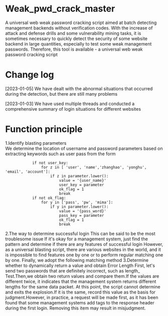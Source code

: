 # Weak_pwd_crack_master
A universal web weak password cracking script aimed at batch detecting management backends without verification codes.
With the increase of attack and defense drills and some vulnerability mining tasks, it is sometimes necessary to quickly detect the security of some website backend in large quantities, especially to test some weak management passwords. Therefore, this tool is available - a universal web weak password cracking script
# Change log
[2023-01-05] We have dealt with the abnormal situations that occurred during the detection, but there are still many problems  

[2023-01-03] We have used multiple threads and conducted a comprehensive summary of login situations for different websites
# Function principle
1.Identify blasting parameters  
  We determine the location of username and password parameters based on extracting keywords such as user pass from the form  
```if parameter:
            if not user_key:
                for z in [ 'user', 'name','zhanghao', 'yonghu', 'email', 'account']:
                    if z in parameter.lower():
                        value = '{user_name}'
                        user_key = parameter
                        ok_flag = 1
                        break
            if not ok_flag:
                for y in ['pass', 'pw', 'mima']:
                    if y in parameter.lower():
                        value = '{pass_word}'
                        pass_key = parameter
                        ok_flag = 1
                        break
```
2.The way to determine successful login
  This can be said to be the most troublesome issue
  If it's okay for a management system, just find the pattern and determine if there are any features of successful login
However, as a universal blasting script, there are various websites in the world, and it is impossible to find features one by one or to perform regular matching one by one.
  Finally, we adopt the following matching method
3.Determine whether to dynamically return a value and obtain Error Length
  First, let's send two passwords that are definitely incorrect, such as length_ Test.Then,we obtain two return values and compare them.If the values are different twice, it indicates that the management system returns different lengths for the same data packet. At this point, the script cannot determine and exits the explosion.If it is the same, record this value as the basis for judgment.However, in practice, a request will be made first, as it has been found that some management systems add tags to the response header during the first login. Removing this item may result in misjudgment.

